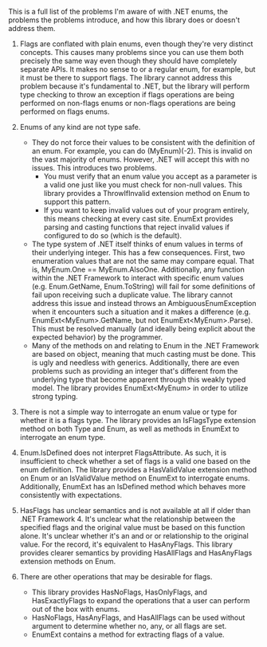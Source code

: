 This is a full list of the problems I'm aware of with .NET enums, the problems the problems introduce, and how this library does or doesn't address them.

1. Flags are conflated with plain enums, even though they're very distinct concepts.
	This causes many problems since you can use them both precisely the same way even though they should have completely separate APIs. It makes no sense to or a regular enum, for example, but it must be there to support flags. The library cannot address this problem because it's fundamental to .NET, but the library will perform type checking to throw an exception if flags operations are being performed on non-flags enums or non-flags operations are being performed on flags enums.

2. Enums of any kind are not type safe.
	+ They do not force their values to be consistent with the definition of an enum. For example, you can do (MyEnum)(-2). This is invalid on the vast majority of enums. However, .NET will accept this with no issues. This introduces two problems.
		* You must verify that an enum value you accept as a parameter is a valid one just like you must check for non-null values. This library provides a ThrowIfInvalid extension method on Enum to support this pattern.
		* If you want to keep invalid values out of your program entirely, this means checking at every cast site. EnumExt provides parsing and casting functions that reject invalid values if configured to do so (which is the default).
	+ The type system of .NET itself thinks of enum values in terms of their underlying integer. This has a few consequences. First, two enumeration values that are not the same may compare equal. That is, MyEnum.One == MyEnum.AlsoOne. Additionally, any function within the .NET Framework to interact with specific enum values (e.g. Enum.GetName, Enum.ToString) will fail for some definitions of fail upon receiving such a duplicate value. The library cannot address this issue and instead throws an AmbiguousEnumException when it encounters such a situation and it makes a difference (e.g. EnumExt&lt;MyEnum&gt;.GetName, but not EnumExt&lt;MyEnum&gt;.Parse). This must be resolved manually (and ideally being explicit about the expected behavior) by the programmer.
	+ Many of the methods on and relating to Enum in the .NET Framework are based on object, meaning that much casting must be done. This is ugly and needless with generics. Additionally, there are even problems such as providing an integer that's different from the underlying type that become apparent through this weakly typed model. The library provides EnumExt&lt;MyEnum&gt; in order to utilize strong typing.

3. There is not a simple way to interrogate an enum value or type for whether it is a flags type.
	The library provides an IsFlagsType extension method on both Type and Enum, as well as methods in EnumExt to interrogate an enum type.

4. Enum.IsDefined does not interpret FlagsAttribute.
	As such, it is insufficient to check whether a set of flags is a valid one based on the enum definition. The library provides a HasValidValue extension method on Enum or an IsValidValue method on EnumExt to interrogate enums. Additionally, EnumExt has an IsDefined method which behaves more consistently with expectations.

5. HasFlags has unclear semantics and is not available at all if older than .NET Framework 4.
	It's unclear what the relationship between the specified flags and the original value must be based on this function alone. It's unclear whether it's an and or or relationship to the original value. For the record, it's equivalent to HasAnyFlags. This library provides clearer semantics by providing HasAllFlags and HasAnyFlags extension methods on Enum.

6. There are other operations that may be desirable for flags.
	+ This library provides HasNoFlags, HasOnlyFlags, and HasExactlyFlags to expand the operations that a user can perform out of the box with enums.
	+ HasNoFlags, HasAnyFlags, and HasAllFlags can be used without argument to determine whether no, any, or all flags are set.
	+ EnumExt contains a method for extracting flags of a value.
